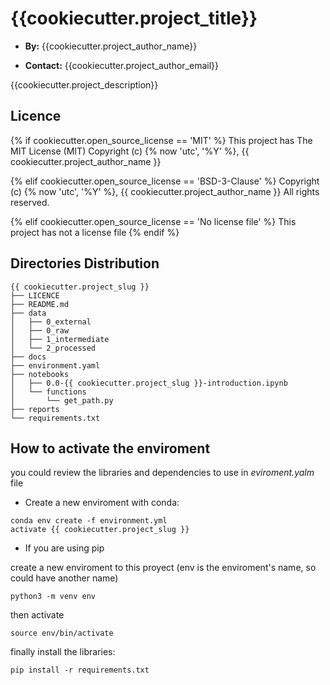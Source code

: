 # {{cookiecutter.project_title}}

- **By:** {{cookiecutter.project_author_name}}

- **Contact:** {{cookiecutter.project_author_email}}

{{cookiecutter.project_description}}

## Licence

{% if cookiecutter.open_source_license == 'MIT' %} This project has The MIT License (MIT) Copyright (c) {% now 'utc', '%Y' %}, {{ cookiecutter.project_author_name }}

{% elif cookiecutter.open_source_license == 'BSD-3-Clause' %}
Copyright (c) {% now 'utc', '%Y' %}, {{ cookiecutter.project_author_name }}
All rights reserved.

{% elif cookiecutter.open_source_license == 'No license file' %}
This project has not a license file
{% endif %}

## Directories Distribution
```
{{ cookiecutter.project_slug }}
├── LICENCE
├── README.md
├── data
│   ├── 0_external
│   ├── 0_raw
│   ├── 1_intermediate
│   └── 2_processed
├── docs
├── environment.yaml
├── notebooks
│   ├── 0.0-{{ cookiecutter.project_slug }}-introduction.ipynb
│   └── functions
│       └── get_path.py
├── reports
└── requirements.txt
```

## How to activate the enviroment
you could review the libraries and dependencies to use in *eviroment.yalm* file

- Create a new enviroment with conda:

```
conda env create -f environment.yml
activate {{ cookiecutter.project_slug }}
```

- If you are using pip
  
create a new enviroment to this proyect (env is the enviroment's name, so could have another name) 

``` 
python3 -m venv env
```

then activate

``` 
source env/bin/activate
```
finally install the libraries:

``` 
pip install -r requirements.txt 
```
